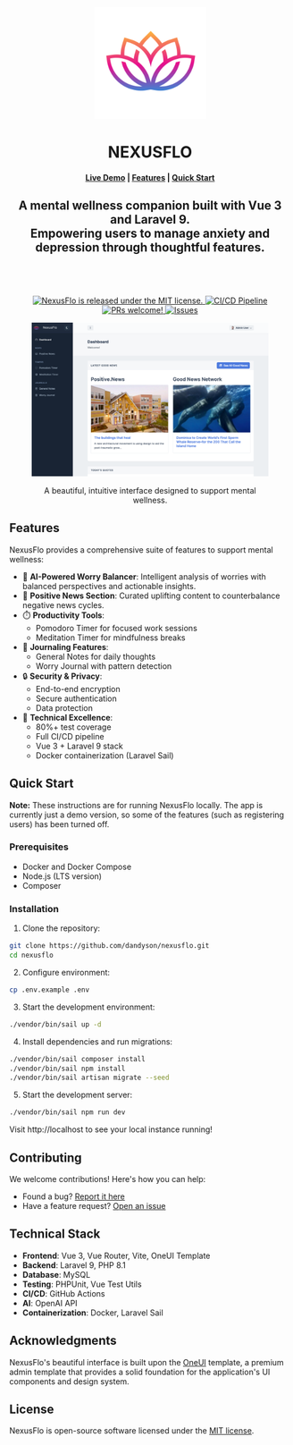 <div align="center">
    <img src="public/assets/media/logos/logo.png" alt="NexusFlo Logo" width="200">
</div>

<div align="center">
<h1>NEXUSFLO</h1>
</div>

<h4 align="center">
  <a href="https://nexusflo.uk">Live Demo</a> |
  <a href="#features">Features</a> |
  <a href="#quick-start">Quick Start</a>

</h4>

<div align="center">
  <h2>
    A mental wellness companion built with Vue 3 and Laravel 9. </br>
    Empowering users to manage anxiety and depression through thoughtful features. </br>
  <br />
  </h2>
</div>

<br />
<p align="center">
  <a href="https://github.com/dandyson/nexusflo/blob/master/LICENSE">
    <img alt="NexusFlo is released under the MIT license." src="https://img.shields.io/badge/license-MIT-blue.svg"  />
  </a>
  <a href="https://github.com/dandyson/nexusflo/actions">
    <img alt="CI/CD Pipeline" src="https://github.com/dandyson/nexusflo/actions/workflows/ci-pipeline.yml/badge.svg"  />
  </a>
  <a href="https://github.com/dandyson/nexusflo/pulls">
    <img alt="PRs welcome!" src="https://img.shields.io/badge/PRs-welcome-brightgreen.svg?style=flat"  />
  </a>
  <a href="https://github.com/dandyson/nexusflo/issues">
    <img alt="Issues" src="https://img.shields.io/github/issues/dandyson/nexusflo"  />
  </a>
</p>

<div align="center">
  <figure>
    <img src="public/assets/media/photos/nexusflohero.webp" alt="NexusFlo Dashboard" />
    <figcaption>
      <p align="center">
        A beautiful, intuitive interface designed to support mental wellness.
      </p>
    </figcaption>
  </figure>
</div>

## Features

NexusFlo provides a comprehensive suite of features to support mental wellness:

- 🧠 **AI-Powered Worry Balancer**: Intelligent analysis of worries with balanced perspectives and actionable insights.
- 📰 **Positive News Section**: Curated uplifting content to counterbalance negative news cycles.
- ⏱️ **Productivity Tools**: 
  - Pomodoro Timer for focused work sessions
  - Meditation Timer for mindfulness breaks
- 📝 **Journaling Features**:
  - General Notes for daily thoughts
  - Worry Journal with pattern detection
- 🔒 **Security & Privacy**:
  - End-to-end encryption
  - Secure authentication
  - Data protection
- 🚀 **Technical Excellence**:
  - 80%+ test coverage
  - Full CI/CD pipeline
  - Vue 3 + Laravel 9 stack
  - Docker containerization (Laravel Sail)

## Quick Start

**Note:** These instructions are for running NexusFlo locally. The app is currently just a demo version, so some of the features (such as registering users) has been turned off.

### Prerequisites

- Docker and Docker Compose
- Node.js (LTS version)
- Composer

### Installation

1. Clone the repository:
```bash
git clone https://github.com/dandyson/nexusflo.git
cd nexusflo
```

2. Configure environment:
```bash
cp .env.example .env
```

3. Start the development environment:
```bash
./vendor/bin/sail up -d
```

4. Install dependencies and run migrations:
```bash
./vendor/bin/sail composer install
./vendor/bin/sail npm install
./vendor/bin/sail artisan migrate --seed
```

5. Start the development server:
```bash
./vendor/bin/sail npm run dev
```

Visit http://localhost to see your local instance running!


## Contributing

We welcome contributions! Here's how you can help:

- Found a bug? [Report it here](https://github.com/dandyson/nexusflo/issues)
- Have a feature request? [Open an issue](https://github.com/dandyson/nexusflo/issues)

## Technical Stack

- **Frontend**: Vue 3, Vue Router, Vite, OneUI Template
- **Backend**: Laravel 9, PHP 8.1
- **Database**: MySQL
- **Testing**: PHPUnit, Vue Test Utils
- **CI/CD**: GitHub Actions
- **AI**: OpenAI API
- **Containerization**: Docker, Laravel Sail

## Acknowledgments

NexusFlo's beautiful interface is built upon the [OneUI](https://1.envato.market/AVD6j) template, a premium admin template that provides a solid foundation for the application's UI components and design system.

## License

NexusFlo is open-source software licensed under the [MIT license](LICENSE).
